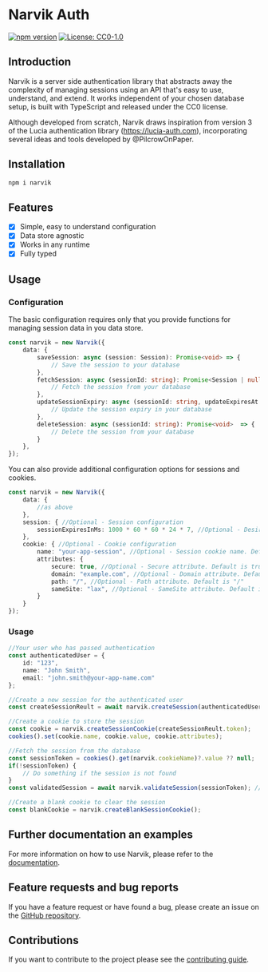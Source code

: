 # Narvik Auth

[![npm version](https://badge.fury.io/js/narvik.svg)](https://badge.fury.io/js/narvik)
[![License: CC0-1.0](https://img.shields.io/badge/License-CC0%201.0-lightgrey.svg)](https://creativecommons.org/publicdomain/zero/1.0/)

## Introduction
Narvik is a server side authentication library that abstracts away the complexity of managing sessions using an API that's easy to use, understand, and extend. It works independent of your chosen database setup, is built with TypeScript and released under the CC0 license.

Although developed from scratch, Narvik draws inspiration from version 3 of the Lucia authentication library (https://lucia-auth.com), incorporating several ideas and tools developed by @PilcrowOnPaper.

## Installation
```bash
npm i narvik
```

## Features
- [x] Simple, easy to understand configuration
- [x] Data store agnostic
- [x] Works in any runtime
- [x] Fully typed

## Usage

### Configuration

The basic configuration requires only that you provide functions for managing session data in you data store.  
```ts
const narvik = new Narvik({
    data: {
        saveSession: async (session: Session): Promise<void> => {
            // Save the session to your database
        },
        fetchSession: async (sessionId: string): Promise<Session | null>  => {
            // Fetch the session from your database
        },
        updateSessionExpiry: async (sessionId: string, updateExpiresAt: Date): Promise<void>  => {
            // Update the session expiry in your database
        },
        deleteSession: async (sessionId: string): Promise<void>  => {
            // Delete the session from your database
        }
    },
});
```

You can also provide additional configuration options for sessions and cookies.  
```ts
const narvik = new Narvik({
    data: {
        //as above
    },
    session: { //Optional - Session configuration 
        sessionExpiresInMs: 1000 * 60 * 60 * 24 * 7, //Optional - Desired session length in ms. Default is 30 Days - here value is 1 week
    },
    cookie: { //Optional - Cookie configuration
        name: "your-app-session", //Optional - Session cookie name. Default is "narvik_session"
        attributes: {
            secure: true, //Optional - Secure attribute. Default is true
            domain: "example.com", //Optional - Domain attribute. Default is not set
            path: "/", //Optional - Path attribute. Default is "/"
            sameSite: "lax", //Optional - SameSite attribute. Default is "lax"
        }
    }
});
```

### Usage
```ts
//Your user who has passed authentication
const authenticatedUser = {
    id: "123",
    name: "John Smith",
    email: "john.smith@your-app-name.com"
};

//Create a new session for the authenticated user
const createSessionReult = await narvik.createSession(authenticatedUser.id);

//Create a cookie to store the session
const cookie = narvik.createSessionCookie(createSessionReult.token);
cookies().set(cookie.name, cookie.value, cookie.attributes);

//Fetch the session from the database
const sessionToken = cookies().get(narvik.cookieName)?.value ?? null;
if(!sessionToken) {
    // Do something if the session is not found
}
const validatedSession = await narvik.validateSession(sessionToken); //Returns Session if valid or null if session is invalid

//Create a blank cookie to clear the session
const blankCookie = narvik.createBlankSessionCookie();
```

## Further documentation an examples
For more information on how to use Narvik, please refer to the [documentation](https://narvik-auth.com).

## Feature requests and bug reports
If you have a feature request or have found a bug, please create an issue on the [GitHub repository](https://github.com/gnk-softworks/narvik).

## Contributions
If you want to contribute to the project please see the [contributing guide](https://narvik-auth.com/contributing).